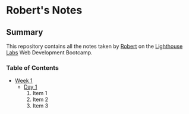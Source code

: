 # Robert's Notes
## Summary

This repository contains all the notes taken by [Robert](https://github.com/robw139) on the [Lighthouse Labs](https://www.lighthouselabs.ca/) Web Development Bootcamp.

### Table of Contents

* [Week 1](week1)
  * [Day 1](day1)
    1. Item 1
    2. Item 2
    3. Item 3